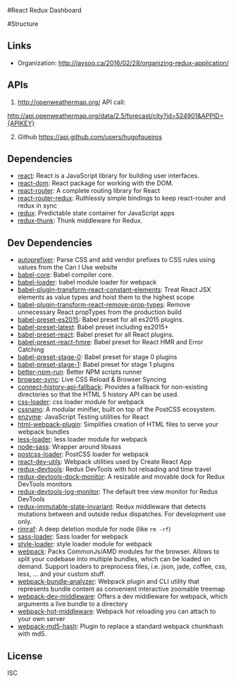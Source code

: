 #React Redux Dashboard

#Structure

## Links
-  Organization: http://jaysoo.ca/2016/02/28/organizing-redux-application/

## APIs

1. http://openweathermap.org/
API call:

http://api.openweathermap.org/data/2.5/forecast/city?id=524901&APPID={APIKEY}

2. Github
https://api.github.com/users/hugofqueiros

## Dependencies

- [react](): React is a JavaScript library for building user interfaces.
- [react-dom](): React package for working with the DOM.
- [react-router](): A complete routing library for React
- [react-router-redux](): Ruthlessly simple bindings to keep react-router and redux in sync
- [redux](https://github.com/reactjs/redux): Predictable state container for JavaScript apps
- [redux-thunk](https://github.com/gaearon/redux-thunk): Thunk middleware for Redux.

## Dev Dependencies

- [autoprefixer](): Parse CSS and add vendor prefixes to CSS rules using values from the Can I Use website
- [babel-core](): Babel compiler core.
- [babel-loader](https://github.com/babel/babel-loader): babel module loader for webpack
- [babel-plugin-transform-react-constant-elements](): Treat React JSX elements as value types and hoist them to the highest scope
- [babel-plugin-transform-react-remove-prop-types](https://github.com/oliviertassinari/babel-plugin-transform-react-remove-prop-types): Remove unnecessary React propTypes from the production build
- [babel-preset-es2015](): Babel preset for all es2015 plugins.
- [babel-preset-latest](): Babel preset including es2015+
- [babel-preset-react](): Babel preset for all React plugins.
- [babel-preset-react-hmre](https://github.com/danmartinez101/babel-preset-react-hmre): Babel preset for React HMR and Error Catching
- [babel-preset-stage-0](): Babel preset for stage 0 plugins
- [babel-preset-stage-1](): Babel preset for stage 1 plugins
- [better-npm-run](https://github.com/benoror/better-npm-run): Better NPM scripts runner
- [browser-sync](): Live CSS Reload &amp; Browser Syncing
- [connect-history-api-fallback](https://github.com/bripkens/connect-history-api-fallback): Provides a fallback for non-existing directories so that the HTML 5 history API can be used.
- [css-loader](https://github.com/webpack/css-loader): css loader module for webpack
- [cssnano](): A modular minifier, built on top of the PostCSS ecosystem.
- [enzyme](https://github.com/airbnb/enzyme): JavaScript Testing utilities for React
- [html-webpack-plugin](https://github.com/ampedandwired/html-webpack-plugin): Simplifies creation of HTML files to serve your webpack bundles
- [less-loader](https://github.com/webpack/less-loader): less loader module for webpack
- [node-sass](https://github.com/sass/node-sass): Wrapper around libsass
- [postcss-loader](): PostCSS loader for webpack
- [react-dev-utils](): Webpack utilities used by Create React App
- [redux-devtools](https://github.com/gaearon/redux-devtools): Redux DevTools with hot reloading and time travel
- [redux-devtools-dock-monitor](https://github.com/gaearon/redux-devtools-dock-monitor): A resizable and movable dock for Redux DevTools monitors
- [redux-devtools-log-monitor](https://github.com/gaearon/redux-devtools-log-monitor): The default tree view monitor for Redux DevTools
- [redux-immutable-state-invariant](): Redux middleware that detects mutations between and outside redux dispatches. For development use only.
- [rimraf](): A deep deletion module for node (like `rm -rf`)
- [sass-loader](https://github.com/jtangelder/sass-loader): Sass loader for webpack
- [style-loader](https://github.com/webpack/style-loader): style loader module for webpack
- [webpack](https://github.com/webpack/webpack): Packs CommonJs/AMD modules for the browser. Allows to split your codebase into multiple bundles, which can be loaded on demand. Support loaders to preprocess files, i.e. json, jade, coffee, css, less, ... and your custom stuff.
- [webpack-bundle-analyzer](https://github.com/th0r/webpack-bundle-analyzer): Webpack plugin and CLI utility that represents bundle content as convenient interactive zoomable treemap
- [webpack-dev-middleware](https://github.com/webpack/webpack-dev-middleware): Offers a dev middleware for webpack, which arguments a live bundle to a directory
- [webpack-hot-middleware](https://github.com/glenjamin/webpack-hot-middleware): Webpack hot reloading you can attach to your own server
- [webpack-md5-hash](https://github.com/erm0l0v/webpack-md5-hash): Plugin to replace a standard webpack chunkhash with md5.


## License

ISC